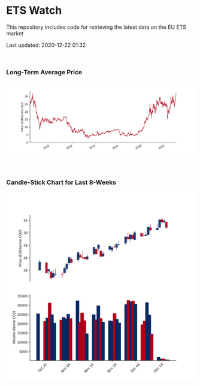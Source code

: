 # ETS Watch

This repository includes code for retrieving the latest data on the EU ETS market

Last updated: 2020-12-22 01:32

<br>

### Long-Term Average Price

![Long-term average](img/long_term_avg.png)

<br>

### Candle-Stick Chart for Last 8-Weeks

![Open, High, Low, Close & Volume](img/ohlc_vol.png)
